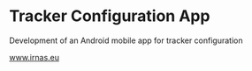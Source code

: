 # Tracker Configuration App
Development of an Android mobile app for tracker configuration

www.irnas.eu
